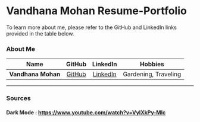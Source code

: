 # Vandhana Mohan Resume-Portfolio


To learn more about me, please refer to the GitHub and LinkedIn links provided in the table below.

### About Me

| Name | GitHub | LinkedIn | Hobbies |
| :------: | :----: | :------: | :------: |
| **Vandhana Mohan** | [GitHub](https://github.com/Vandhana-Mohan) | [LinkedIn](https://www.linkedin.com/in/vandhanamohan/) | Gardening, Traveling |

---

### Sources

#### Dark Mode : https://www.youtube.com/watch?v=VylXkPy-MIc